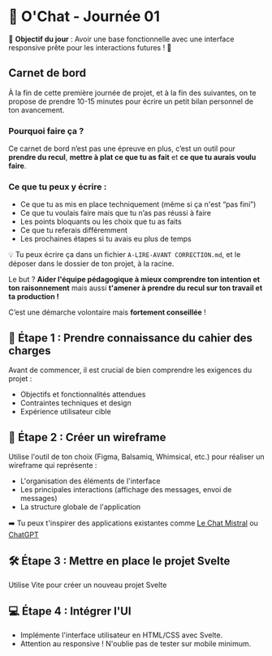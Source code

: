 # 🚀 O'Chat - Journée 01

🎯 **Objectif du jour** : Avoir une base fonctionnelle avec une interface responsive prête pour les interactions futures ! 🚀

## Carnet de bord
À la fin de cette première journée de projet, et à la fin des suivantes, on te propose de prendre 10-15 minutes pour écrire un petit bilan personnel de ton avancement.

### Pourquoi faire ça ?
Ce carnet de bord n’est pas une épreuve en plus, c’est un outil pour **prendre du recul**, **mettre à plat ce que tu as fait** et **ce que tu aurais voulu faire**.

### Ce que tu peux y écrire :
- Ce que tu as mis en place techniquement (même si ça n'est “pas fini”)
- Ce que tu voulais faire mais que tu n’as pas réussi à faire
- Les points bloquants ou les choix que tu as faits
- Ce que tu referais différemment
- Les prochaines étapes si tu avais eu plus de temps

💡 Tu peux écrire ça dans un fichier `A-LIRE-AVANT CORRECTION.md`, et le déposer dans le dossier de ton projet, à la racine. 

Le but ? **Aider l'équipe pédagogique à mieux comprendre ton intention et ton raisonnement** mais aussi **t'amener à prendre du recul sur ton travail et ta production !**

C’est une démarche volontaire mais **fortement conseillée** !

## 📝 Étape 1 : Prendre connaissance du cahier des charges

Avant de commencer, il est crucial de bien comprendre les exigences du projet :

- Objectifs et fonctionnalités attendues
- Contraintes techniques et design
- Expérience utilisateur cible

## 🎨 Étape 2 : Créer un wireframe

Utilise l'outil de ton choix (Figma, Balsamiq, Whimsical, etc.) pour réaliser un wireframe qui représente :

- L'organisation des éléments de l'interface
- Les principales interactions (affichage des messages, envoi de messages)
- La structure globale de l'application

➡️ Tu peux t'inspirer des applications existantes comme [Le Chat Mistral](https://chat.mistral.ai/chat) ou [ChatGPT](https://chatgpt.com/)

## 🛠️ Étape 3 : Mettre en place le projet Svelte

Utilise Vite pour créer un nouveau projet Svelte

## 💻 Étape 4 : Intégrer l'UI

- Implémente l'interface utilisateur en HTML/CSS avec Svelte.
- Attention au responsive ! N'oublie pas de tester sur mobile minimum.
